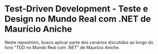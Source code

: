 # Test-Driven Development - Teste e Design no Mundo Real com .NET de Maurício Aniche
Neste repositório, busco aplicar parte dos cenários discutidos ao longo do livro "TDD no Mundo Real com .NET" de Maurício Aniche.
